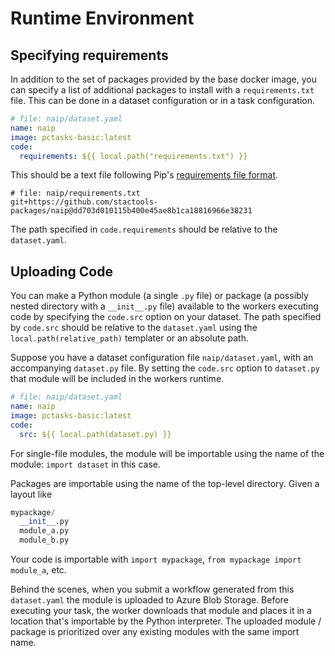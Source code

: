 # Runtime Environment

## Specifying requirements

In addition to the set of packages provided by the base docker image, you can specify a list of additional packages
to install with a `requirements.txt` file. This can be done in a dataset configuration or in a task configuration.

```yaml
# file: naip/dataset.yaml
name: naip
image: pctasks-basic:latest
code:
  requirements: ${{ local.path("requirements.txt") }}
```

This should be a text file following Pip's [requirements file format](https://pip.pypa.io/en/latest/reference/requirements-file-format/).

```
# file: naip/requirements.txt
git+https://github.com/stactools-packages/naip@dd703d010115b400e45ae8b1ca18816966e38231
```

The path specified in `code.requirements` should be relative to the `dataset.yaml`.

## Uploading Code

You can make a Python module (a single `.py` file) or package (a possibly nested directory with a `__init__.py` file) available
to the workers executing code by specifying the `code.src` option on your dataset. The path specified by `code.src` should be relative to
the `dataset.yaml` using the ``local.path(relative_path)`` templater or an absolute path.

Suppose you have a dataset configuration file `naip/dataset.yaml`, with an accompanying `dataset.py` file. By setting the `code.src` option to `dataset.py`
that module will be included in the workers runtime.

```yaml
# file: naip/dataset.yaml
name: naip
image: pctasks-basic:latest
code:
  src: ${{ local.path(dataset.py) }}
```

For single-file modules, the module will be importable using the name of the module: `import dataset` in this case.

Packages are importable using the name of the top-level directory. Given a layout like

```python
mypackage/
  __init__.py
  module_a.py
  module_b.py
```

Your code is importable with `import mypackage`, `from mypackage import module_a`, etc.

Behind the scenes, when you submit a workflow generated from this `dataset.yaml`
the module is uploaded to Azure Blob Storage. Before executing your task, the
worker downloads that module and places it in a location that's importable by
the Python interpreter. The uploaded module / package is prioritized over any
existing modules with the same import name.